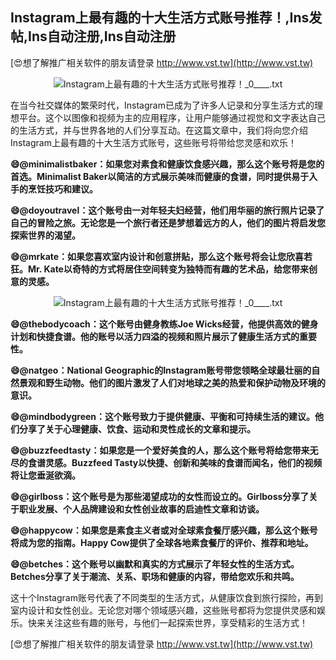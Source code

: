 ## **Instagram上最有趣的十大生活方式账号推荐！,Ins发帖,Ins自动注册,Ins自动注册**

[😍想了解推广相关软件的朋友请登录 http://www.vst.tw](http://www.vst.tw)

 <center><img src="https://vst.tw/MP4/tuiguang/png/8.png" alt="Instagram上最有趣的十大生活方式账号推荐！_0____.txt"></center>

在当今社交媒体的繁荣时代，Instagram已成为了许多人记录和分享生活方式的理想平台。这个以图像和视频为主的应用程序，让用户能够通过视觉和文字表达自己的生活方式，并与世界各地的人们分享互动。在这篇文章中，我们将向您介绍Instagram上最有趣的十大生活方式账号，这些账号将带给您灵感和欢乐！

**😄@minimalistbaker：如果您对素食和健康饮食感兴趣，那么这个账号将是您的首选。Minimalist Baker以简洁的方式展示美味而健康的食谱，同时提供易于入手的烹饪技巧和建议。**

**😄@doyoutravel：这个账号由一对年轻夫妇经营，他们用华丽的旅行照片记录了自己的冒险之旅。无论您是一个旅行者还是梦想着远方的人，他们的图片将启发您探索世界的渴望。**

**😄@mrkate：如果您喜欢室内设计和创意拼贴，那么这个账号将会让您欣喜若狂。Mr. Kate以奇特的方式将居住空间转变为独特而有趣的艺术品，给您带来创意的灵感。**

 <center><img src="https://vst.tw/MP4/tuiguang/png/6.png" alt="Instagram上最有趣的十大生活方式账号推荐！_0____.txt"></center>

**😄@thebodycoach：这个账号由健身教练Joe Wicks经营，他提供高效的健身计划和快捷食谱。他的账号以活力四溢的视频和照片展示了健康生活方式的重要性。**

**😄@natgeo：National Geographic的Instagram账号带您领略全球最壮丽的自然景观和野生动物。他们的图片激发了人们对地球之美的热爱和保护动物及环境的意识。**

**😄@mindbodygreen：这个账号致力于提供健康、平衡和可持续生活的建议。他们分享了关于心理健康、饮食、运动和灵性成长的文章和提示。**

**😄@buzzfeedtasty：如果您是一个爱好美食的人，那么这个账号将给您带来无尽的食谱灵感。Buzzfeed Tasty以快捷、创新和美味的食谱而闻名，他们的视频将让您垂涎欲滴。**

**😄@girlboss：这个账号是为那些渴望成功的女性而设立的。Girlboss分享了关于职业发展、个人品牌建设和女性创业故事的启迪性文章和访谈。**

**😄@happycow：如果您是素食主义者或对全球素食餐厅感兴趣，那么这个账号将成为您的指南。Happy Cow提供了全球各地素食餐厅的评价、推荐和地址。**

**😄@betches：这个账号以幽默和真实的方式展示了年轻女性的生活方式。Betches分享了关于潮流、关系、职场和健康的内容，带给您欢乐和共鸣。**

这十个Instagram账号代表了不同类型的生活方式，从健康饮食到旅行探险，再到室内设计和女性创业。无论您对哪个领域感兴趣，这些账号都将为您提供灵感和娱乐。快来关注这些有趣的账号，与他们一起探索世界，享受精彩的生活方式！

[😍想了解推广相关软件的朋友请登录 http://www.vst.tw](http://www.vst.tw)



